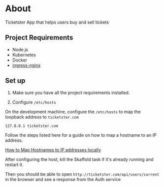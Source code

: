 # About

Ticketster App that helps users buy and sell tickets

## Project Requirements

- Node.js
- Kubernetes
- Docker
- [ingress-nginx](www.kubernetes.github.io/ingress-nginx/deploy)

## Set up

1. Make sure you have all the project requirements installed.

2. Configure `/etc/hosts`

On the development machine, configure the `/etc/hosts` to map the loopback address to `ticketster.com`

```txt
127.0.0.1 ticketster.com
```

Follow the steps listed here for a guide on how to map a hostname to an IP address.

[How to Map Hostnames to IP addresses locally](https://gist.github.com/ney-l/e10efa56c1e6bcd17b1b222e4e59e61a)

After configuring the host, kill the Skaffold task if it's already running and restart it.

Then you should be able to open `http://ticketster.com/api/users/current` in the browser and see a response from the Auth service
